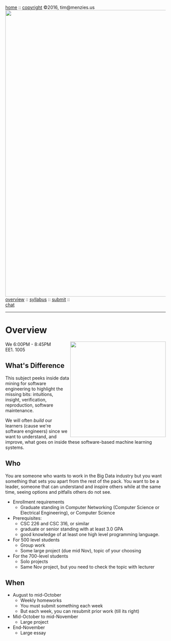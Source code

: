 [home](http://tiny.cc/fss2016) :: [copyright](https://github.com/txt/fss16/blob/master/LICENSE.md) &copy;2016, tim&commat;menzies.us<br>
[<img width=900 src="https://raw.githubusercontent.com/txt/fss16/master/img/fss16.png">](http://tiny.cc/fss2016)   <br>
[overview](https://github.com/txt/fss16/blob/master/doc/overview.md) ::
[syllabus](https://github.com/txt/fss16/blob/master/doc/syllabus.md) ::
[submit](http://tiny.cc/fss2016give) ::   
[chat](https://fss16.slack.com/) 

_______



# Overview

<a href="https://raw.githubusercontent.com/txt/mase/master/img/learning.png"><img width=300  align=right src="https://raw.githubusercontent.com/txt/mase/master/img/learning.png"> </a>


We 6:00PM - 8:45PM  
EE1. 1005  

## What's Difference

This subject peeks inside data mining for software engineering to
highlight the missing bits: intuitions, insight, verification, reproduction, software maintenance.

We will often _build_ our learners (cause we're software engineers)
  since we want to understand, and improve, what goes on inside these
  software-based machine learning systems.

## Who

You are someone who wants to work in the Big Data industry but you want something
that sets you apart from the rest of the pack. You want to be a leader, someone that can understand
and inspire others while at the same time, seeing options and pitfalls others do not see.

- Enrollment requirements 
   - Graduate standing in Computer Networking
     (Computer Science or Electrical Engineering), or Computer Science
- Prerequisites:
   - CSC 226 and CSC 316, or similar
   - graduate or senior standing with at least 3.0 GPA
   - good knowledge of at least one high level programming language.
- For 500 level students
    - Group work
    - Some large project (due mid Nov), topic of your choosing
- For the 700-level students
   - Solo projects
   - Same Nov project, but you need to check the topic with lecturer

## When

- August to mid-October
    - Weekly homeworks
    - You must submit something each week
    - But each week, you can resubmit prior work (till its right)
- Mid-October to mid-November
    - Large project
- End-November
    - Large essay






